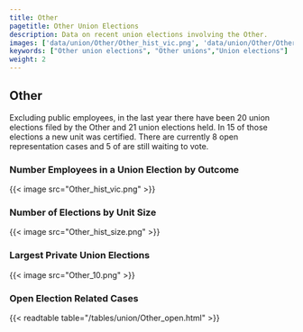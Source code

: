 ```yaml
---
title: Other
pagetitle: Other Union Elections
description: Data on recent union elections involving the Other.
images: ['data/union/Other/Other_hist_vic.png', 'data/union/Other/Other_hist_size.png', 'data/union/Other/Other_10.png']
keywords: ["Other union elections", "Other unions","Union elections"]
weight: 2
---
```

##  Other

Excluding public employees, in the last year there have been 20 union elections filed by the Other and 21 union elections held. In 15 of those elections a new unit was certified. There are currently 8 open representation cases and 5 of are still waiting to vote.

### Number Employees in a Union Election by Outcome
{{< image src="Other_hist_vic.png" >}}

### Number of Elections by Unit Size
{{< image src="Other_hist_size.png" >}}

### Largest Private Union Elections
{{< image src="Other_10.png" >}}

### Open Election Related Cases
{{< readtable table="/tables/union/Other_open.html" >}}

